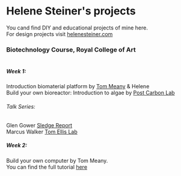 # Helene Steiner's projects
You cand find DIY and educational projects of mine here.  
For design projects visit [helenesteiner.com](www.helenesteiner.com)  
  
### Biotechnology Course, Royal College of Art 
#  
##### Week 1:  
Introduction biomaterial platform by [Tom Meany](sudo.bio) & Helene  
Build your own bioreactor: Introduction to algae by [Post Carbon Lab](https://www.postcarbonlab.com/)  
  
###### Talk Series:  
Glen Gower [Sledge Report](https://www.sledgereport.com)  
Marcus Walker [Tom Ellis Lab](https://www.tomellislab.com)  
  
##### Week 2:  
Build your own computer by Tom Meany.  
You can find the full tutorial [here](https://github.com/tmopencell/diycomputer)  




